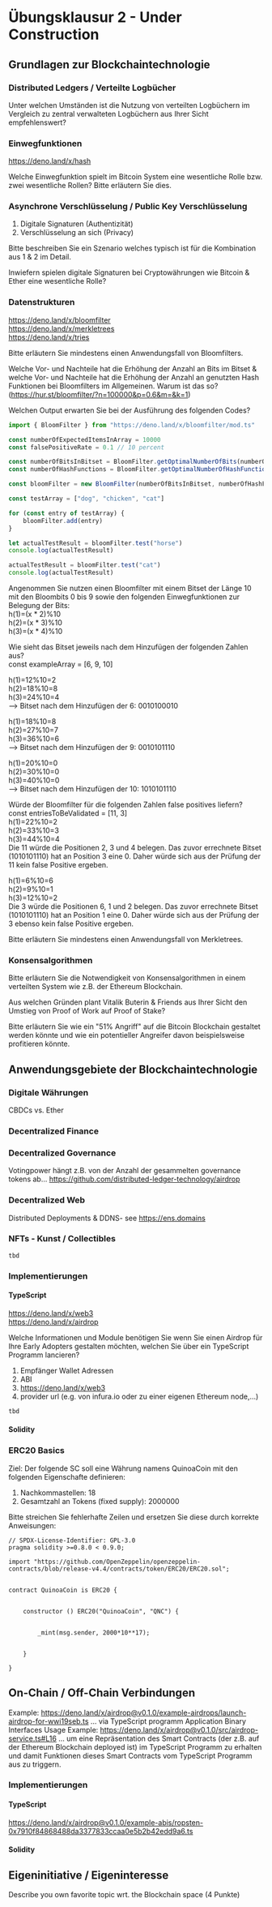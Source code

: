 # Übungsklausur 2 - Under Construction

## Grundlagen zur Blockchaintechnologie

### Distributed Ledgers / Verteilte Logbücher
Unter welchen Umständen ist die Nutzung von verteilten Logbüchern im Vergleich zu zentral verwalteten Logbüchern aus Ihrer Sicht empfehlenswert?

### Einwegfunktionen
https://deno.land/x/hash

Welche Einwegfunktion spielt im Bitcoin System eine wesentliche Rolle bzw. zwei wesentliche Rollen? Bitte erläutern Sie dies.

### Asynchrone Verschlüsselung / Public Key Verschlüsselung 
1. Digitale Signaturen (Authentizität)   
2. Verschlüsselung an sich (Privacy)  

Bitte beschreiben Sie ein Szenario welches typisch ist für die Kombination aus 1 & 2 im Detail.

Inwiefern spielen digitale Signaturen bei Cryptowährungen wie Bitcoin & Ether eine wesentliche Rolle?  

### Datenstrukturen 
https://deno.land/x/bloomfilter  
https://deno.land/x/merkletrees  
https://deno.land/x/tries   

Bitte erläutern Sie mindestens einen Anwendungsfall von Bloomfilters.    

Welche Vor- und Nachteile hat die Erhöhung der Anzahl an Bits im Bitset & welche Vor- und Nachteile hat die Erhöhung der Anzahl an genutzten Hash Funktionen bei Bloomfilters im Allgemeinen. Warum ist das so?  
(https://hur.st/bloomfilter/?n=100000&p=0.6&m=&k=1)

Welchen Output erwarten Sie bei der Ausführung des folgenden Codes?

```ts
import { BloomFilter } from "https://deno.land/x/bloomfilter/mod.ts"

const numberOfExpectedItemsInArray = 10000
const falsePositiveRate = 0.1 // 10 percent

const numberOfBitsInBitset = BloomFilter.getOptimalNumberOfBits(numberOfExpectedItemsInArray, falsePositiveRate)
const numberOfHashFunctions = BloomFilter.getOptimalNumberOfHashFunctions(numberOfBitsInBitset, numberOfExpectedItemsInArray))

const bloomFilter = new BloomFilter(numberOfBitsInBitset, numberOfHashFunctions)

const testArray = ["dog", "chicken", "cat"]

for (const entry of testArray) {
    bloomFilter.add(entry)
}

let actualTestResult = bloomFilter.test("horse")
console.log(actualTestResult) 

actualTestResult = bloomFilter.test("cat")
console.log(actualTestResult)
```

Angenommen Sie nutzen einen Bloomfilter mit einem Bitset der Länge 10 mit den Bloombits 0 bis 9 sowie den folgenden Einwegfunktionen zur Belegung der Bits:  
h(1)=(x * 2)%10  
h(2)=(x * 3)%10  
h(3)=(x * 4)%10  

Wie sieht das Bitset jeweils nach dem Hinzufügen der folgenden Zahlen aus?  
const exampleArray = [6, 9, 10]

h(1)=12%10=2  
h(2)=18%10=8  
h(3)=24%10=4  
--> Bitset nach dem Hinzufügen der 6: 0010100010  

h(1)=18%10=8  
h(2)=27%10=7  
h(3)=36%10=6  
--> Bitset nach dem Hinzufügen der 9: 0010101110  

h(1)=20%10=0  
h(2)=30%10=0  
h(3)=40%10=0  
--> Bitset nach dem Hinzufügen der 10: 1010101110  

Würde der Bloomfilter für die folgenden Zahlen false positives liefern?  
const entriesToBeValidated = [11, 3]  
h(1)=22%10=2  
h(2)=33%10=3  
h(3)=44%10=4  
Die 11 würde die Positionen 2, 3 und 4 belegen. Das zuvor errechnete Bitset (1010101110) hat an Position 3 eine 0. Daher würde sich aus der Prüfung der 11 kein false Positive ergeben.  

h(1)=6%10=6  
h(2)=9%10=1  
h(3)=12%10=2  
Die 3 würde die Positionen 6, 1 und 2 belegen. Das zuvor errechnete Bitset (1010101110) hat an Position 1 eine 0. Daher würde sich aus der Prüfung der 3 ebenso kein false Positive ergeben.  




Bitte erläutern Sie mindestens einen Anwendungsfall von Merkletrees. 



### Konsensalgorithmen 

Bitte erläutern Sie die Notwendigkeit von Konsensalgorithmen in einem verteilten System wie z.B. der Ethereum Blockchain.  

Aus welchen Gründen plant Vitalik Buterin & Friends aus Ihrer Sicht den Umstieg von Proof of Work auf Proof of Stake?

Bitte erläutern Sie wie ein "51% Angriff" auf die Bitcoin Blockchain gestaltet werden könnte und wie ein potentieller Angreifer davon beispielsweise profitieren könnte.


## Anwendungsgebiete der Blockchaintechnologie
### Digitale Währungen 
CBDCs vs. Ether

### Decentralized Finance

### Decentralized Governance 
Votingpower hängt z.B. von der Anzahl der gesammelten governance tokens ab... 
https://github.com/distributed-ledger-technology/airdrop

### Decentralized Web
Distributed Deployments & DDNS- see https://ens.domains  

### NFTs - Kunst / Collectibles
```sol
tbd
```

### Implementierungen 
#### TypeScript
https://deno.land/x/web3  
https://deno.land/x/airdrop  

Welche Informationen und Module benötigen Sie wenn Sie einen Airdrop für Ihre Early Adopters gestalten möchten, welchen Sie über ein TypeScript Programm lancieren?

1. Empfänger Wallet Adressen
2. ABI
3. https://deno.land/x/web3
4. provider url (e.g. von infura.io oder zu einer eigenen Ethereum node,...)


```ts
tbd
``` 

#### Solidity
### ERC20 Basics
Ziel: Der folgende SC soll eine Währung namens QuinoaCoin mit den folgenden Eigenschafte definieren:  
1. Nachkommastellen: 18
2. Gesamtzahl an Tokens (fixed supply): 2000000

Bitte streichen Sie fehlerhafte Zeilen und ersetzen Sie diese durch korrekte Anweisungen:   

```sol
// SPDX-License-Identifier: GPL-3.0
pragma solidity >=0.8.0 < 0.9.0;

import "https://github.com/OpenZeppelin/openzeppelin-contracts/blob/release-v4.4/contracts/token/ERC20/ERC20.sol";


contract QuinoaCoin is ERC20 { 


    constructor () ERC20("QuinoaCoin", "QNC") { 
    
        
        _mint(msg.sender, 2000*10**17);
    
    
    }
    
}
```


## On-Chain / Off-Chain Verbindungen
Example: https://deno.land/x/airdrop@v0.1.0/example-airdrops/launch-airdrop-for-wwi19seb.ts ... via TypeScript programm
Application Binary Interfaces Usage Example: https://deno.land/x/airdrop@v0.1.0/src/airdrop-service.ts#L16 ... um eine Repräsentation des Smart Contracts (der z.B. auf der Ethereum Blockchain deployed ist) im TypeScript Programm zu erhalten und damit Funktionen dieses Smart Contracts vom TypeScript Programm aus zu triggern.


### Implementierungen
#### TypeScript
https://deno.land/x/airdrop@v0.1.0/example-abis/ropsten-0x7910f84868488da3377833ccaa0e5b2b42edd9a6.ts


#### Solidity


## Eigeninitiative / Eigeninteresse
Describe you own favorite topic wrt. the Blockchain space (4 Punkte)    








